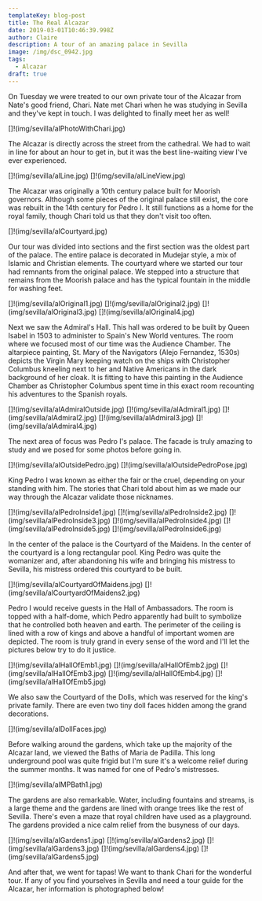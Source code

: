 ```yaml
---
templateKey: blog-post
title: The Real Alcazar
date: 2019-03-01T10:46:39.998Z
author: Claire
description: A tour of an amazing palace in Sevilla
image: /img/dsc_0942.jpg
tags:
  - Alcazar
draft: true
---
```

On Tuesday we were treated to our own private tour of the Alcazar from Nate's good friend, Chari.  Nate met Chari when he was studying in Sevilla and they've kept in touch.  I was delighted to finally meet her as well!

[]!(img/sevilla/alPhotoWithChari.jpg)

The Alcazar is directly across the street from the cathedral.  We had to wait in line for about an hour to get in, but it was the best line-waiting view I've ever experienced. 

[]!(img/sevilla/alLine.jpg)
[]!(img/sevilla/alLineView.jpg)

The Alcazar was originally a 10th century palace built for Moorish governors.  Although some pieces of the original palace still exist, the core was rebuilt in the 14th century for Pedro I.  It still functions as a home for the royal family, though Chari told us that they don't visit too often.

[]!(img/sevilla/alCourtyard.jpg)

Our tour was divided into sections and the first section was the oldest part of the palace.  The entire palace is decorated in Mudejar style, a mix of Islamic and Christian elements.  The courtyard where we started our tour had remnants from the original palace.  We stepped into a structure that remains from the Moorish palace and has the typical fountain in the middle for washing feet.

[]!(img/sevilla/alOriginal1.jpg)
[]!(img/sevilla/alOriginal2.jpg)
[]!(img/sevilla/alOriginal3.jpg)
[]!(img/sevilla/alOriginal4.jpg)

Next we saw the Admiral's Hall.  This hall was ordered to be built by Queen Isabel in 1503 to administer to Spain's New World ventures. The room where we focused most of our time was the Audience Chamber.  The altarpiece painting, St. Mary of the Navigators (Alejo Fernandez, 1530s) depicts the Virgin Mary keeping watch on the ships with Christopher Columbus kneeling next to her and Native Americans in the dark background of her cloak.  It is fitting to have this painting in the Audience Chamber as Christopher Columbus spent time in this exact room recounting his adventures to the Spanish royals.

[]!(img/sevilla/alAdmiralOutside.jpg)
[]!(img/sevilla/alAdmiral1.jpg)
[]!(img/sevilla/alAdmiral2.jpg)
[]!(img/sevilla/alAdmiral3.jpg)
[]!(img/sevilla/alAdmiral4.jpg)

The next area of focus was Pedro I's palace.  The facade is truly amazing to study and we posed for some photos before going in. 

[]!(img/sevilla/alOutsidePedro.jpg)
[]!(img/sevilla/alOutsidePedroPose.jpg)

King Pedro I was known as either the fair or the cruel, depending on your standing with him.  The stories that Chari told about him as we made our way through the Alcazar validate those nicknames.

[]!(img/sevilla/alPedroInside1.jpg)
[]!(img/sevilla/alPedroInside2.jpg)
[]!(img/sevilla/alPedroInside3.jpg)
[]!(img/sevilla/alPedroInside4.jpg)
[]!(img/sevilla/alPedroInside5.jpg)
[]!(img/sevilla/alPedroInside6.jpg)

In the center of the palace is the Courtyard of the  Maidens.  In the center of the courtyard is a long rectangular pool.  King Pedro was quite the womanizer and, after abandoning his wife and bringing his mistress to Sevilla, his mistress ordered this courtyard to be built.

[]!(img/sevilla/alCourtyardOfMaidens.jpg)
[]!(img/sevilla/alCourtyardOfMaidens2.jpg)

Pedro I would receive guests in the Hall of Ambassadors.  The room is topped with a half-dome, which Pedro apparently had built to symbolize that he controlled both heaven and earth.  The perimeter of the ceiling is lined with a row of kings and above a handful of important women are depicted.  The room is truly grand in every sense of the word and I'll let the pictures below try to do it justice.

[]!(img/sevilla/alHallOfEmb1.jpg)
[]!(img/sevilla/alHallOfEmb2.jpg)
[]!(img/sevilla/alHallOfEmb3.jpg)
[]!(img/sevilla/alHallOfEmb4.jpg)
[]!(img/sevilla/alHallOfEmb5.jpg)

We also saw the Courtyard of the Dolls, which was reserved for the king's private family.  There are even two tiny doll faces hidden among the grand decorations.

[]!(img/sevilla/alDollFaces.jpg)

Before walking around the gardens, which take up the majority of the Alcazar land, we viewed the Baths of Maria de Padilla.  This long underground pool was quite frigid but I'm sure it's a welcome relief during the summer months.  It was named for one of Pedro's mistresses.

[]!(img/sevilla/alMPBath1.jpg)

The gardens are also remarkable.  Water, including fountains and streams, is a large theme and the gardens are lined with orange trees like the rest of Sevilla.  There's even a maze that royal children have used as a playground.  The gardens provided a nice calm relief from the busyness of our days.

[]!(img/sevilla/alGardens1.jpg)
[]!(img/sevilla/alGardens2.jpg)
[]!(img/sevilla/alGardens3.jpg)
[]!(img/sevilla/alGardens4.jpg)
[]!(img/sevilla/alGardens5.jpg)

And after that, we went for tapas! We want to thank Chari for the wonderful tour. If any of you find yourselves in Sevilla and need a tour guide for the Alcazar, her information is photographed below!